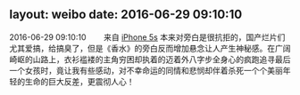 layout: weibo
date: 2016-06-29 09:10:10
---
<meta name="referrer" content="no-referrer" />

2016-06-29 09:10:10  &nbsp;&nbsp;&nbsp;&nbsp;&nbsp;&nbsp; 来自 <a href="sinaweibo://customweibosource" rel="nofollow">iPhone 5s</a>
本来对旁白是很抗拒的，国产烂片们尤其爱搞，给搞臭了，但是《香水》的旁白反而增加悬念让人产生神秘感。在广阔崎岖的山路上，衣衫褴褛的主角穷困却执着的迈着外八字步全身心的疯跑追寻最后一个女孩时，竟让我有些感动，对不幸命运的同情和悲悯却伴着杀死一个个美丽年轻的生命的巨大反差，更震彻人心！ ​​​
